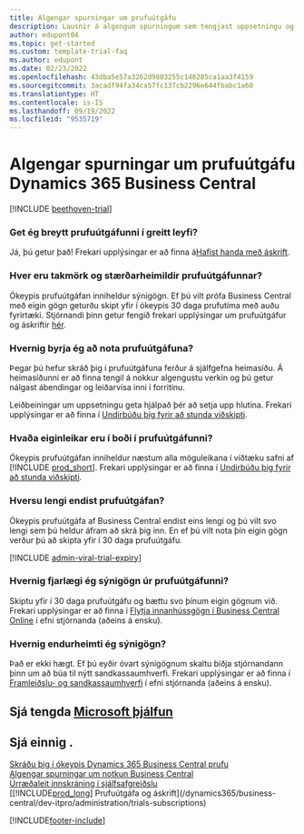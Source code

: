 ```yaml
---
title: Algengar spurningar um prufuútgáfu
description: Lausnir á algengum spurningum sem tengjast uppsetningu og stjórnun Dynamics 365 Business Central prufuútgáfu. Kynntu þér hvernig á að leysa vandamál varðandi verkvang og forrit.
author: edupont04
ms.topic: get-started
ms.custom: template-trial-faq
ms.author: edupont
ms.date: 02/23/2022
ms.openlocfilehash: 43dba5e57a3262d9803255c146285ca1aa3f4159
ms.sourcegitcommit: 3acadf94fa34ca57fc137cb2296e644fbabc1a60
ms.translationtype: HT
ms.contentlocale: is-IS
ms.lasthandoff: 09/19/2022
ms.locfileid: "9535719"
---
```

# <a name="dynamics-365-business-central-trial-faq"></a>Algengar spurningar um prufuútgáfu Dynamics 365 Business Central

[!INCLUDE [beethoven-trial](includes/beethoven-trial.md)]

### <a name="can-i-convert-the-trial-to-a-paid-license"></a>Get ég breytt prufuútgáfunni í greitt leyfi?

Já, þú getur það! Frekari upplýsingar er að finna á[Hafist handa með áskrift](trial-signup.md#get-started-with-a-subscription).  

### <a name="what-are-the-trial-limits-and-quotas"></a>Hver eru takmörk og stærðarheimildir prufuútgáfunnar?

Ókeypis prufuútgáfan inniheldur sýnigögn. Ef þú vilt prófa Business Central með eigin gögn geturðu skipt yfir í ókeypis 30 daga prufutíma með auðu fyrirtæki. Stjórnandi þinn getur fengið frekari upplýsingar um prufuútgáfur og áskriftir [hér](/dynamics365/business-central/dev-itpro/administration/trials-subscriptions).  

### <a name="how-do-i-start-using-the-trial"></a>Hvernig byrja ég að nota prufuútgáfuna?

Þegar þú hefur skráð þig í prufuútgáfuna ferður á sjálfgefna heimasíðu. Á heimasíðunni er að finna tengil á nokkur algengustu verkin og þú getur nálgast ábendingar og leiðarvísa inni í forritinu.  

Leiðbeiningar um uppsetningu geta hjálpað þér að setja upp hlutina. Frekari upplýsingar er að finna í [Undirbúðu þig fyrir að stunda viðskipti](ui-get-ready-business.md).  

### <a name="what-features-are-available-in-the-trial"></a>Hvaða eiginleikar eru í boði í prufuútgáfunni?

Ókeypis prufuútgáfan inniheldur næstum alla möguleikana í víðtæku safni af [!INCLUDE [prod_short](includes/prod_short.md)]. Frekari upplýsingar er að finna í [Undirbúðu þig fyrir að stunda viðskipti](ui-get-ready-business.md).  

### <a name="how-long-does-the-trial-last"></a>Hversu lengi endist prufuútgáfan?

Ókeypis prufuútgáfa af Business Central endist eins lengi og þú vilt svo lengi sem þú heldur áfram að skrá þig inn. En ef þú vilt nota þín eigin gögn verður þú að skipta yfir í 30 daga prufuútgáfu.  

[!INCLUDE [admin-viral-trial-expiry](includes/admin-viral-trial-expiry.md)]

### <a name="how-do-i-remove-sample-data-from-the-trial"></a>Hvernig fjarlægi ég sýnigögn úr prufuútgáfunni?

Skiptu yfir í 30 daga prufuútgáfu og bættu svo þínum eigin gögnum við. Frekari upplýsingar er að finna í [Flytja innanhússgögn í Business Central Online](/dynamics365/business-central/dev-itpro/administration/migrate-data) í efni stjórnanda (aðeins á ensku).  

### <a name="how-do-i-restore-sample-data"></a>Hvernig endurheimti ég sýnigögn?

Það er ekki hægt. Ef þú eyðir óvart sýnigögnum skaltu biðja stjórnandann þinn um að búa til nýtt sandkassaumhverfi. Frekari upplýsingar er að finna í [Framleiðslu- og sandkassaumhverfi](/dynamics365/business-central/dev-itpro/administration/environment-types) í efni stjórnanda (aðeins á ensku).  

## <a name="see-related-microsoft-training"></a>Sjá tengda [Microsoft þjálfun](/training/modules/trial-dynamics-365-business-central/)

## <a name="see-also"></a>Sjá einnig .

[Skráðu þig í ókeypis Dynamics 365 Business Central prufu](trial-signup.md)  
[Algengar spurningar um notkun Business Central](across-faq.yml)  
[Úrræðaleit innskráning í sjálfsafgreiðslu](ui-troubleshoot-self-signup.md)  
[[!INCLUDE[prod_long](includes/prod_long.md)] Prufuútgáfa og áskrift](/dynamics365/business-central/dev-itpro/administration/trials-subscriptions)  


[!INCLUDE[footer-include](includes/footer-banner.md)]
